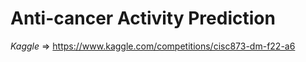 # Anti-cancer Activity Prediction

*Kaggle* => https://www.kaggle.com/competitions/cisc873-dm-f22-a6

